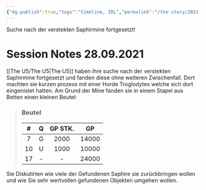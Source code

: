 ```yaml
---
{"dg-publish":true,"tags":"timeline, IRL","permalink":"/the-story/2021-09-28/","dgHomeLink":true,"dgPassFrontmatter":true}
---
```


<span 
	  class='ob-timelines' 
	  data-date='2021-09-28-17' 
	  data-title='Session' 
	  data-class='orange' 
	  data-type='range' 
	  data-end='2021-09-28-23'> 
	 Suche nach der verstekten Saphirmine fortgesetzt!
</span>
# Session Notes 28.09.2021
[[The U5/The U5|The U5]] haben ihre suche nach der verstekten Saphirmine fortgesetzt und fanden diese ohne weiteren Zwischenfall. Dort machten sie kurzen prozess mit einer Horde Troglodytes welche sich dort eingenistet hatten.
Am Grund der Mine fanden sie in einem Stapel aus Betten einen kleinen Beutel:

>### Beutel
>| #   | Q   | GP STK. | GP    |
>| :---: | :---: | :-------: | :-----: |
>| 7   | G   | 2000    | 14000 |
>| 10  | U   | 1000    | 10000 |
>| 17  | -   | -       | 24000 |

Sie Diskutirten wie viele der Gefundenen Saphire sie zurückbringen wollen und wie Sie sehr wertvollen gefundenen Objekten umgehen wollen.

